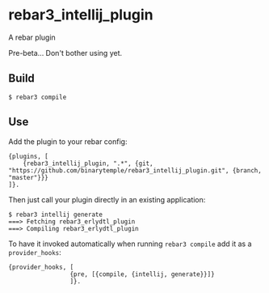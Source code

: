 rebar3_intellij_plugin
=====

A rebar plugin

Pre-beta... Don't bother using yet. 

Build
-----

    $ rebar3 compile

Use
---

Add the plugin to your rebar config:

    {plugins, [
        {rebar3_intellij_plugin, ".*", {git, "https://github.com/binarytemple/rebar3_intellij_plugin.git", {branch, "master"}}}
    ]}.

Then just call your plugin directly in an existing application:


    $ rebar3 intellij generate
    ===> Fetching rebar3_erlydtl_plugin
    ===> Compiling rebar3_erlydtl_plugin

To have it invoked automatically when running `rebar3 compile` add it as a `provider_hooks`:

```
{provider_hooks, [
                 {pre, [{compile, {intellij, generate}}]}
                 ]}.
```
